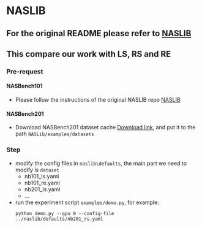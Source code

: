 # NASLIB
## For the original README please refer to [NASLIB](https://github.com/automl/NASLib)
## This compare our work with LS, RS and RE
### Pre-request
#### NASBench101
- Please follow the instructions of the original NASLIB repo [NASLIB](https://github.com/automl/NASLib#queryable-benchmarks)
#### NASBench201
- Download NASBench201 dataset cache [Download link](https://www.dropbox.com/scl/fi/pq96opeyd4dnufdifznyb/nb201_datasets_cache.zip?rlkey=r2z0etza5aujuucxy2waep14v&dl=1), and put it to the path `NASLib/examples/datasets`
### Step
- modify the config files in `naslib\defaults`, the main part we need to modify is `dataset`
  - nb101_ls.yaml
  - nb101_re.yaml
  - nb201_ls.yaml
  - ...
- run the experiment script `examples/demo.py`, for example:
  ```
  python demo.py --gpu 0 --config-file ../naslib/defaults/nb201_rs.yaml
  ```